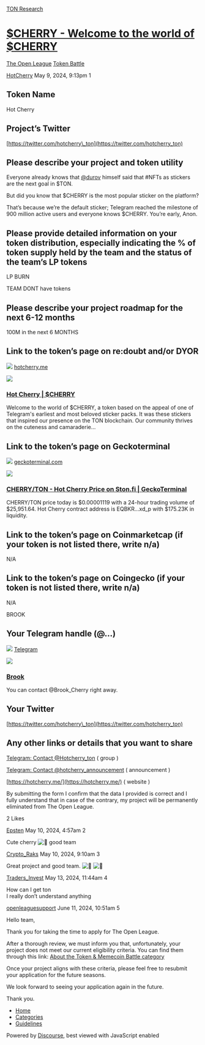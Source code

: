 [TON Research](/)

# [$CHERRY - Welcome to the world of $CHERRY](/t/cherry-welcome-to-the-world-of-cherry/16772)

[The Open League](/c/the-open-league/token-leaderboard/57)  [Token Battle](/c/the-open-league/token-leaderboard/57) 

    

[HotCherry](https://tonresear.ch/u/HotCherry)   May 9, 2024, 9:13pm  1

## [](#token-name-1)Token Name

Hot Cherry

## [](#projects-twitter-2)Project’s Twitter

[https://twitter.com/hotcherry\_ton](https://twitter.com/hotcherry_ton)

## [](#please-describe-your-project-and-token-utility-3)Please describe your project and token utility

Everyone already knows that [@durov](/u/durov) himself said that #NFTs as stickers are the next goal in $TON.

But did you know that $CHERRY is the most popular sticker on the platform?

That’s because we’re the default sticker; Telegram reached the milestone of 900 million active users and everyone knows $CHERRY. You’re early, Anon.

## [](#please-provide-detailed-information-on-your-token-distribution-especially-indicating-the-of-token-supply-held-by-the-team-and-the-status-of-the-teams-lp-tokens-4)Please provide detailed information on your token distribution, especially indicating the % of token supply held by the team and the status of the team’s LP tokens

LP BURN

TEAM DONT have tokens

## [](#please-describe-your-project-roadmap-for-the-next-6-12-months-5)Please describe your project roadmap for the next 6-12 months

100M in the next 6 MONTHS

## [](#link-to-the-tokens-page-on-redoubt-andor-dyor-6)Link to the token’s page on re:doubt and/or DYOR

![](https://static.tildacdn.one/tild6535-3537-4639-b361-656666313862/cherryfav.svg) [hotcherry.me](https://hotcherry.me/)

![](https://tonresear.ch/uploads/default/optimized/2X/c/c3beb5c9288a6f35cbfd8d1ffdc3156450f2983f_2_500x500.gif)

### [Hot Cherry | $CHERRY](https://hotcherry.me/)

Welcome to the world of $CHERRY, a token based on the appeal of one of Telegram's earliest and most beloved sticker packs. It was these stickers that inspired our presence on the TON blockchain. Our community thrives on the cuteness and camaraderie...

## [](#link-to-the-tokens-page-on-geckoterminal-7)Link to the token’s page on Geckoterminal

![](https://tonresear.ch/uploads/default/original/2X/6/634d2ca8e408bed765ed29de6b9d29d55e817cab.png) [geckoterminal.com](https://www.geckoterminal.com/ton/pools/EQB-2nOKHN3EHTd82iASHdSbW3QIrjGGPdPYgCtX0okWsd_2)

![](https://tonresear.ch/uploads/default/optimized/2X/0/06530047bfd1d6a7a8869faaa6c982a10e469424_2_690x388.png)

### [CHERRY/TON - Hot Cherry Price on Ston.fi | GeckoTerminal](https://www.geckoterminal.com/ton/pools/EQB-2nOKHN3EHTd82iASHdSbW3QIrjGGPdPYgCtX0okWsd_2)

CHERRY/TON price today is $0.00001119 with a 24-hour trading volume of $25,951.64. Hot Cherry contract address is EQBKR...xd\_p with $175.23K in liquidity.

## [](#link-to-the-tokens-page-on-coinmarketcap-if-your-token-is-not-listed-there-write-na-8)Link to the token’s page on Coinmarketcap (if your token is not listed there, write n/a)

N/A

## [](#link-to-the-tokens-page-on-coingecko-if-your-token-is-not-listed-there-write-na-9)Link to the token’s page on Coingecko (if your token is not listed there, write n/a)

N/A

BROOK

## [](#your-telegram-handle-10)Your Telegram handle (@…)

![](https://telegram.org/img/website_icon.svg?4) [Telegram](https://t.me/Brook_Cherry)

![](https://tonresear.ch/uploads/default/original/2X/8/840e45638566bd32252f50df4041e4d0987fe779.jpeg)

### [Brook](https://t.me/Brook_Cherry)

You can contact @Brook\_Cherry right away.

## [](#your-twitter-11)Your Twitter

[https://twitter.com/hotcherry\_ton](https://twitter.com/hotcherry_ton)

## [](#any-other-links-or-details-that-you-want-to-share-12)Any other links or details that you want to share

[Telegram: Contact @Hotcherry\_ton](https://t.me/Hotcherry_ton) ( group )

[Telegram: Contact @hotcherry\_announcement](https://t.me/hotcherry_announcement) ( announcement )

[https://hotcherry.me/](https://hotcherry.me/) ( website )

By submitting the form I confirm that the data I provided is correct and I fully understand that in case of the contrary, my project will be permanently eliminated from The Open League.

  2 Likes

[Epsten](https://tonresear.ch/u/Epsten) May 10, 2024, 4:57am  2

Cute cherry ![:cherries:](https://tonresear.ch/images/emoji/twitter/cherries.png?v=12 ":cherries:") good team

 

[Crypto\_Raks](https://tonresear.ch/u/Crypto_Raks) May 10, 2024, 9:10am  3

Great project and good team. ![:cherries:](https://tonresear.ch/images/emoji/twitter/cherries.png?v=12 ":cherries:") ![:cherries:](https://tonresear.ch/images/emoji/twitter/cherries.png?v=12 ":cherries:")

 

[Traders\_Invest](https://tonresear.ch/u/Traders_Invest) May 13, 2024, 11:44am  4

How can I get ton  
I really don’t understand anything

 

[openleaguesupport](https://tonresear.ch/u/openleaguesupport) June 11, 2024, 10:51am  5

Hello team,

Thank you for taking the time to apply for The Open League.

After a thorough review, we must inform you that, unfortunately, your project does not meet our current eligibility criteria. You can find them through this link: [About the Token & Memecoin Battle category](https://tonresear.ch/t/about-the-token-memecoin-battle-category/1274/)

Once your project aligns with these criteria, please feel free to resubmit your application for the future seasons.

We look forward to seeing your application again in the future.

Thank you.

 

*   [Home](/)
*   [Categories](/categories)
*   [Guidelines](/guidelines)

Powered by [Discourse](https://www.discourse.org), best viewed with JavaScript enabled